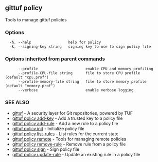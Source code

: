 ## gittuf policy

Tools to manage gittuf policies

### Options

```
  -h, --help                 help for policy
  -k, --signing-key string   signing key to use to sign policy file
```

### Options inherited from parent commands

```
      --profile                      enable CPU and memory profiling
      --profile-CPU-file string      file to store CPU profile (default "cpu.prof")
      --profile-memory-file string   file to store memory profile (default "memory.prof")
      --verbose                      enable verbose logging
```

### SEE ALSO

* [gittuf](gittuf.md)	 - A security layer for Git repositories, powered by TUF
* [gittuf policy add-key](gittuf_policy_add-key.md)	 - Add a trusted key to a policy file
* [gittuf policy add-rule](gittuf_policy_add-rule.md)	 - Add a new rule to a policy file
* [gittuf policy init](gittuf_policy_init.md)	 - Initialize policy file
* [gittuf policy list-rules](gittuf_policy_list-rules.md)	 - List rules for the current state
* [gittuf policy remote](gittuf_policy_remote.md)	 - Tools for managing remote policies
* [gittuf policy remove-rule](gittuf_policy_remove-rule.md)	 - Remove rule from a policy file
* [gittuf policy sign](gittuf_policy_sign.md)	 - Sign policy file
* [gittuf policy update-rule](gittuf_policy_update-rule.md)	 - Update an existing rule in a policy file

